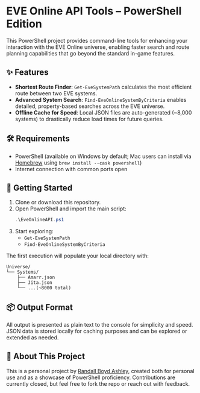 # EVE Online API Tools – PowerShell Edition

This PowerShell project provides command-line tools for enhancing your interaction with the EVE Online universe, enabling faster search and route planning capabilities that go beyond the standard in-game features.

## ✨ Features

- **Shortest Route Finder**: `Get-EveSystemPath` calculates the most efficient route between two EVE systems.
- **Advanced System Search**: `Find-EveOnlineSystemByCriteria` enables detailed, property-based searches across the EVE universe.
- **Offline Cache for Speed**: Local JSON files are auto-generated (~8,000 systems) to drastically reduce load times for future queries.

## 🛠 Requirements

- PowerShell (available on Windows by default; Mac users can install via [Homebrew](https://brew.sh) using `brew install --cask powershell`)
- Internet connection with common ports open

## 🚀 Getting Started

1. Clone or download this repository.
2. Open PowerShell and import the main script:
   ```powershell
   .\EveOnlineAPI.ps1
   ```
3. Start exploring:
   - `Get-EveSystemPath`
   - `Find-EveOnlineSystemByCriteria`

The first execution will populate your local directory with:
```
Universe/
└── Systems/
    ├── Amarr.json
    ├── Jita.json
    └── ...(~8000 total)
```

## 📦 Output Format

All output is presented as plain text to the console for simplicity and speed. JSON data is stored locally for caching purposes and can be explored or extended as needed.

## 🤖 About This Project

This is a personal project by [Randall Boyd Ashley](https://github.com/rbashley), created both for personal use and as a showcase of PowerShell proficiency. Contributions are currently closed, but feel free to fork the repo or reach out with feedback.

